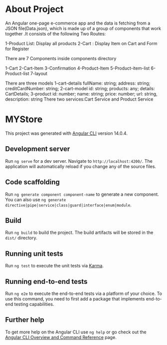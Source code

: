 # About Project
An Angular one-page e-commerce app and the data is fetching from a JSON file(Data.json), which is made up of a group of components that work together .It consists of the following Two Routes:

1-Product List: Display all products
2-Cart : Display Item on  Cart and Form for Register

There are 7 Components inside components directory

1-Cart
2-Cart-Item
3-Confirmation
4-Product-Item
5-Product-item-list
6-Product-list
7-layout

There are three models
1-cart-details
    fullName: string;
    address: string;
    creditCardNumber: string;
2-cart-model
    id: string;
    products: any;
    details: CartDetails;
3-product
    id: number;
    name: string;
    price: number;
    url: string,
    description: string
There two services:Cart Service and Product Service








# MYStore

This project was generated with [Angular CLI](https://github.com/angular/angular-cli) version 14.0.4.

## Development server

Run `ng serve` for a dev server. Navigate to `http://localhost:4200/`. The application will automatically reload if you change any of the source files.

## Code scaffolding

Run `ng generate component component-name` to generate a new component. You can also use `ng generate directive|pipe|service|class|guard|interface|enum|module`.

## Build

Run `ng build` to build the project. The build artifacts will be stored in the `dist/` directory.

## Running unit tests

Run `ng test` to execute the unit tests via [Karma](https://karma-runner.github.io).

## Running end-to-end tests

Run `ng e2e` to execute the end-to-end tests via a platform of your choice. To use this command, you need to first add a package that implements end-to-end testing capabilities.

## Further help

To get more help on the Angular CLI use `ng help` or go check out the [Angular CLI Overview and Command Reference](https://angular.io/cli) page.
